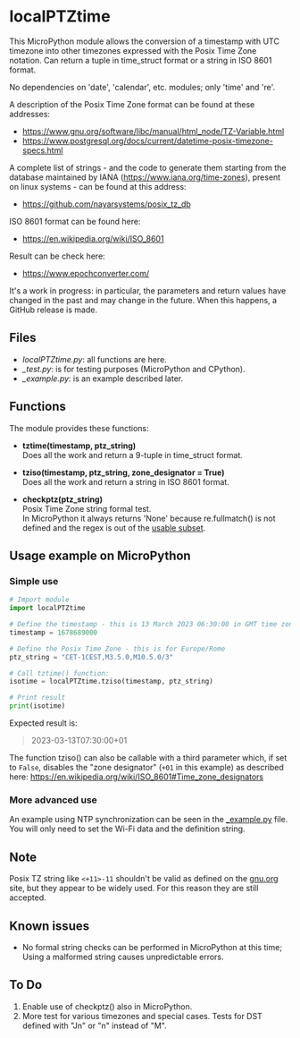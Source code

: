 # localPTZtime

This MicroPython module allows the conversion of a timestamp with UTC timezone into other timezones expressed with the Posix Time Zone notation.
Can return a tuple in time_struct format or a string in ISO 8601 format.

No dependencies on 'date', 'calendar', etc. modules; only 'time' and 're'.

A description of the Posix Time Zone format can be found at these addresses:
* https://www.gnu.org/software/libc/manual/html_node/TZ-Variable.html
* https://www.postgresql.org/docs/current/datetime-posix-timezone-specs.html

A complete list of strings - and the code to generate them starting from the database maintained by IANA (https://www.iana.org/time-zones), present on linux systems - can be found at this address:
* https://github.com/nayarsystems/posix_tz_db

ISO 8601 format can be found here:
* https://en.wikipedia.org/wiki/ISO_8601

Result can be check here:
* https://www.epochconverter.com/

It's a work in progress: in particular, the parameters and return values have changed in the past and may change in the future.
When this happens, a GitHub release is made.

## Files

* *localPTZtime.py*: all functions are here.
* *_test.py*: is for testing purposes (MicroPython and CPython).
* *_example.py*: is an example described later.

## Functions

The module provides these functions:

* **tztime(timestamp, ptz_string)**<br>
  Does all the work and return a 9-tuple in time_struct format.

* **tziso(timestamp, ptz_string, zone_designator = True)**<br>
  Does all the work and return a string in ISO 8601 format.

* **checkptz(ptz_string)**<br>
  Posix Time Zone string formal test.<br>
  In MicroPython it always returns 'None' because re.fullmatch() is not defined and the regex is out of the [usable subset](https://docs.micropython.org/en/latest/library/re.html).

## Usage example on MicroPython

### Simple use

~~~python
# Import module
import localPTZtime

# Define the timestamp - this is 13 March 2023 06:30:00 in GMT time zone
timestamp = 1678689000

# Define the Posix Time Zone - this is for Europe/Rome
ptz_string = "CET-1CEST,M3.5.0,M10.5.0/3"

# Call tztime() function:
isotime = localPTZtime.tziso(timestamp, ptz_string)

# Print result
print(isotime)
~~~

Expected result is:
> 2023-03-13T07:30:00+01

The function tziso() can also be callable with a third parameter which, if set to `False`, disables the "zone designator" (`+01` in this example) as described here: https://en.wikipedia.org/wiki/ISO_8601#Time_zone_designators

### More advanced use

An example using NTP synchronization can be seen in the [_example.py](_example.py) file.
You will only need to set the Wi-Fi data and the definition string.

## Note

Posix TZ string like `<+11>-11` shouldn't be valid as defined on the [gnu.org](https://www.gnu.org/software/libc/manual/html_node/TZ-Variable.html) site, but they appear to be widely used. For this reason they are still accepted.

## Known issues

* No formal string checks can be performed in MicroPython at this time; Using a malformed string causes unpredictable errors.

## To Do

1. Enable use of checkptz() also in MicroPython. 
2. More test for various timezones and special cases. Tests for DST defined with "Jn" or "n" instead of "M".

